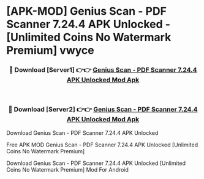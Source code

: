 # [APK-MOD] Genius Scan - PDF Scanner 7.24.4 APK Unlocked - [Unlimited Coins No Watermark Premium] vwyce



<div align="center">
<h3>🔴 Download [Server1] 👉👉 <a href="https://momento.my/?title=Genius_Scan_-_PDF_Scanner_7.24.4_APK_Unlocked">Genius Scan - PDF Scanner 7.24.4 APK Unlocked Mod Apk</a></h3><br>

<h3>🔴 Download [Server2] 👉👉 <a href="https://momento.my/?title=Genius_Scan_-_PDF_Scanner_7.24.4_APK_Unlocked">Genius Scan - PDF Scanner 7.24.4 APK Unlocked Mod Apk</a></h3>
</div>



Download Genius Scan - PDF Scanner 7.24.4 APK Unlocked 

Free APK MOD Genius Scan - PDF Scanner 7.24.4 APK Unlocked [Unlimited Coins No Watermark Premium]

Download Genius Scan - PDF Scanner 7.24.4 APK Unlocked [Unlimited Coins No Watermark Premium] Mod For Android
